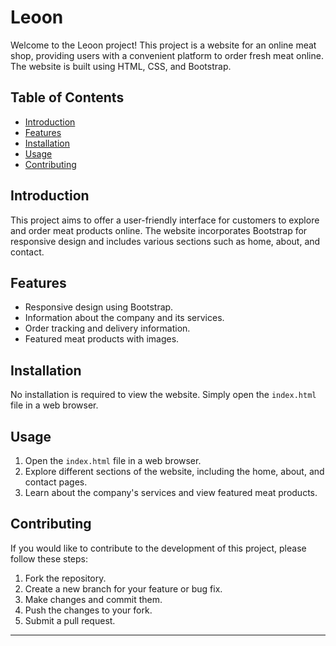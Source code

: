 # Leoon

Welcome to the Leoon project! This project is a website for an online meat shop, providing users with a convenient platform to order fresh meat online. The website is built using HTML, CSS, and Bootstrap.

## Table of Contents
- [Introduction](#introduction)
- [Features](#features)
- [Installation](#installation)
- [Usage](#usage)
- [Contributing](#contributing)
  
## Introduction
This project aims to offer a user-friendly interface for customers to explore and order meat products online. The website incorporates Bootstrap for responsive design and includes various sections such as home, about, and contact.

## Features
- Responsive design using Bootstrap.
- Information about the company and its services.
- Order tracking and delivery information.
- Featured meat products with images.

## Installation
No installation is required to view the website. Simply open the `index.html` file in a web browser.

## Usage
1. Open the `index.html` file in a web browser.
2. Explore different sections of the website, including the home, about, and contact pages.
3. Learn about the company's services and view featured meat products.

## Contributing
If you would like to contribute to the development of this project, please follow these steps:
1. Fork the repository.
2. Create a new branch for your feature or bug fix.
3. Make changes and commit them.
4. Push the changes to your fork.
5. Submit a pull request.


---

